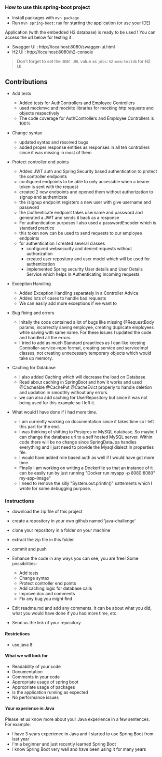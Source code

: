 ### How to use this spring-boot project

- Install packages with `mvn package`
- Run `mvn spring-boot:run` for starting the application (or use your IDE)

Application (with the embedded H2 database) is ready to be used ! You can access the url below for testing it :

- Swagger UI : http://localhost:8080/swagger-ui.html
- H2 UI : http://localhost:8080/h2-console

> Don't forget to set the `JDBC URL` value as `jdbc:h2:mem:testdb` for H2 UI.


## Contributions
- Add tests
  - Added tests for AuthControllers and Employee Controllers
  - used mockmvc and mockito libraries for mocking http requests and objects respectively
  - The code coverage for AuthControllers and Employee Controllers is 100%

- Change syntax
  - updated syntax and resolved bugs
  - added proper response entities as responses in all teh controllers since it was missing in most of them

- Protect controller end points
  - Added JWT auth and Spring Security based authentication to protect the controller endpoints
  - configured endpoints to be able to only accessible when a bearer token is sent with the request
  - created 2 new endpoints and opened them without authorization to signup and authenticate
  - the /signup endpoint registers a new user with give username and password
  - the /authenticate endpoint takes username and password and generated a JWT and sends it back as a response
  - For authentication purposes I also used a passwordEncoder which is standard practice
  - this token now can be used to send requests to our employee endpoints
  - for authentication I created several classes
    - configured websecurity and denied requests without authorization
    - created user repository and user model which will be used for authentication
    - implemented Spring security User details and User Details Service which helps in Authenticating incoming requests

- Exception Handling
  - Added Exception Handling separately in a Controller Advice
  - Added lots of cases to handle bad requests
  - We can easily add more exceptions if we want to

- Bug fixing and errors
  - Initally the code contained a lot of bugs like missing @RequestBody params, incorrectly saving employee, creating duplicate employees while saving with same name. For these issues I updated the code and handled all the errors.
  - I tried to add as much Standard praactices as I can like keeping Controller-service-repo format, creating service and serviceImpl classes, not creating unnecessary temporary objects which would take up memory.

- Caching for Database
  - I also added Caching which will decrease the load on Database.
  - Read about caching in SpringBoot and how it works and used @Cacheable @CachePut @CacheEvict properly to handle deletion and updation in smoothly without any errors.
  - we can also add caching for UserRepository but since it was not being used for this example so I left it.

- What would I have done if I had more time.
  - I am currently working on documentation since it takes time so I left this part for the end.
  - I was thinking of shifting to Postgres or MySQL database, So maybe I can change the database url to a self hosted MySQL server. Within code there will be no change since SpringDataJpa handles everything and I just need to provide the Mysql dialect in properties file.
  - I would have added role based auth as well if I would have got more time.
  - Finally I am working on writing a Dockerfile so that an instance of it can be easily run by just running "Docker run myapp -p 8080:8080" my-app-image"
  - I need to remove the silly "System.out.println()" sattements which I wrote for some debugging purpose.

### Instructions

- download the zip file of this project
- create a repository in your own github named 'java-challenge'
- clone your repository in a folder on your machine
- extract the zip file in this folder
- commit and push

- Enhance the code in any ways you can see, you are free! Some possibilities:
  - Add tests
  - Change syntax
  - Protect controller end points
  - Add caching logic for database calls
  - Improve doc and comments
  - Fix any bug you might find
- Edit readme.md and add any comments. It can be about what you did, what you would have done if you had more time, etc.
- Send us the link of your repository.

#### Restrictions
- use java 8


#### What we will look for
- Readability of your code
- Documentation
- Comments in your code 
- Appropriate usage of spring boot
- Appropriate usage of packages
- Is the application running as expected
- No performance issues

#### Your experience in Java

Please let us know more about your Java experience in a few sentences. For example:

- I have 3 years experience in Java and I started to use Spring Boot from last year
- I'm a beginner and just recently learned Spring Boot
- I know Spring Boot very well and have been using it for many years
